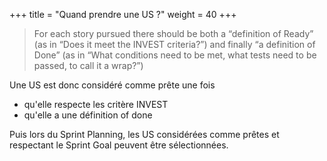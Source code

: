 +++
title = "Quand prendre une US ?"
weight = 40
+++

> For each story pursued there should be both a “definition of Ready” (as in “Does it meet the INVEST criteria?”) and finally “a definition of Done” (as in “What conditions need to be met, what tests need to be passed, to call it a wrap?”)

Une US est donc considéré comme prête une fois
- qu'elle respecte les critère INVEST
- qu'elle a une définition of done

Puis lors du Sprint Planning, les US considérées comme prêtes et respectant le Sprint Goal peuvent être sélectionnées.
